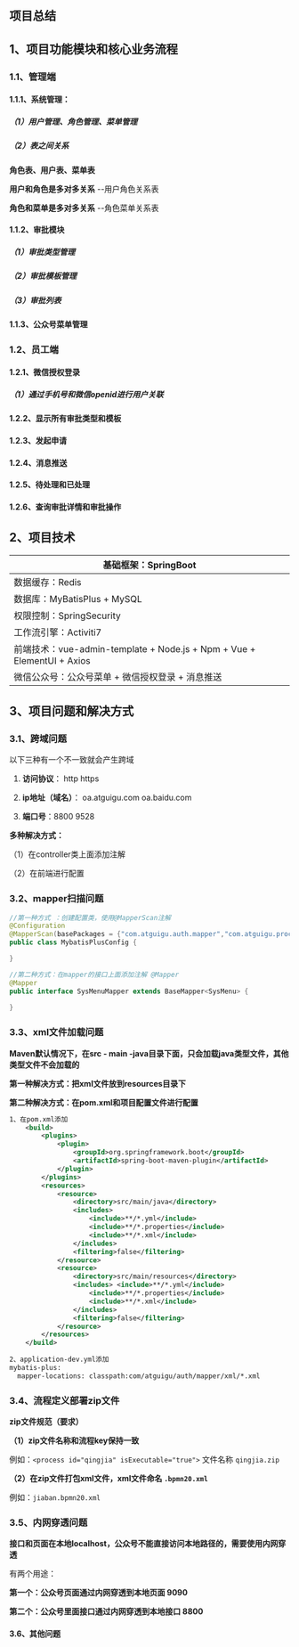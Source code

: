 ## 项目总结

## 1、项目功能模块和核心业务流程

### 1.1、管理端

#### 1.1.1、系统管理：

##### （1）用户管理、角色管理、菜单管理

##### （2）表之间关系

**角色表、用户表、菜单表**

**用户和角色是多对多关系**  --用户角色关系表

**角色和菜单是多对多关系** --角色菜单关系表

#### 1.1.2、审批模块

##### （1）审批类型管理

##### （2）审批模板管理

##### （3）审批列表

#### 1.1.3、公众号菜单管理



### 1.2、员工端

#### 1.2.1、微信授权登录

##### （1）通过手机号和微信openid进行用户关联

#### 1.2.2、显示所有审批类型和模板

#### 1.2.3、发起申请

#### 1.2.4、消息推送

#### 1.2.5、待处理和已处理

#### 1.2.6、查询审批详情和审批操作



## 2、项目技术

| 基础框架：SpringBoot                                         |
| ------------------------------------------------------------ |
| 数据缓存：Redis                                              |
| 数据库：MyBatisPlus + MySQL                                  |
| 权限控制：SpringSecurity                                     |
| 工作流引擎：Activiti7                                        |
| 前端技术：vue-admin-template + Node.js + Npm + Vue + ElementUI + Axios |
| 微信公众号：公众号菜单 + 微信授权登录 + 消息推送             |



## 3、项目问题和解决方式

### 3.1、跨域问题

以下三种有一个不一致就会产生跨域

1. **访问协议**： http   https

2. **ip地址（域名）**： oa.atguigu.com    oa.baidu.com

3. **端口号**：8800  9528

**多种解决方式：**

（1）在controller类上面添加注解

（2）在前端进行配置



### 3.2、mapper扫描问题

```java
//第一种方式 ：创建配置类，使用@MapperScan注解
@Configuration
@MapperScan(basePackages = {"com.atguigu.auth.mapper","com.atguigu.process.mapper","com.atguigu.wechat.mapper"})
public class MybatisPlusConfig {

}

//第二种方式：在mapper的接口上面添加注解 @Mapper
@Mapper
public interface SysMenuMapper extends BaseMapper<SysMenu> {
    
}
```



### 3.3、xml文件加载问题

**Maven默认情况下，在src - main -java目录下面，只会加载java类型文件，其他类型文件不会加载的**

**第一种解决方式：把xml文件放到resources目录下**

**第二种解决方式：在pom.xml和项目配置文件进行配置**

```xml
1、在pom.xml添加
    <build>
        <plugins>
            <plugin>
                <groupId>org.springframework.boot</groupId>
                <artifactId>spring-boot-maven-plugin</artifactId>
            </plugin>
        </plugins>
        <resources>
            <resource>
                <directory>src/main/java</directory>
                <includes>
                    <include>**/*.yml</include>
                    <include>**/*.properties</include>
                    <include>**/*.xml</include>
                </includes>
                <filtering>false</filtering>
            </resource>
            <resource>
                <directory>src/main/resources</directory>
                <includes> <include>**/*.yml</include>
                    <include>**/*.properties</include>
                    <include>**/*.xml</include>
                </includes>
                <filtering>false</filtering>
            </resource>
        </resources>
    </build>
	
2、application-dev.yml添加
mybatis-plus:
  mapper-locations: classpath:com/atguigu/auth/mapper/xml/*.xml
```





### 3.4、流程定义部署zip文件

**zip文件规范（要求）**

**（1）zip文件名称和流程key保持一致**  

例如：`<process id="qingjia" isExecutable="true">` 文件名称 `qingjia.zip`

**（2）在zip文件打包xml文件，xml文件命名 `.bpmn20.xml`**

例如：`jiaban.bpmn20.xml`



### 3.5、内网穿透问题

**接口和页面在本地localhost，公众号不能直接访问本地路径的，需要使用内网穿透**

有两个用途：

**第一个：公众号页面通过内网穿透到本地页面  9090**

**第二个：公众号里面接口通过内网穿透到本地接口 8800**



#### 3.6、其他问题











